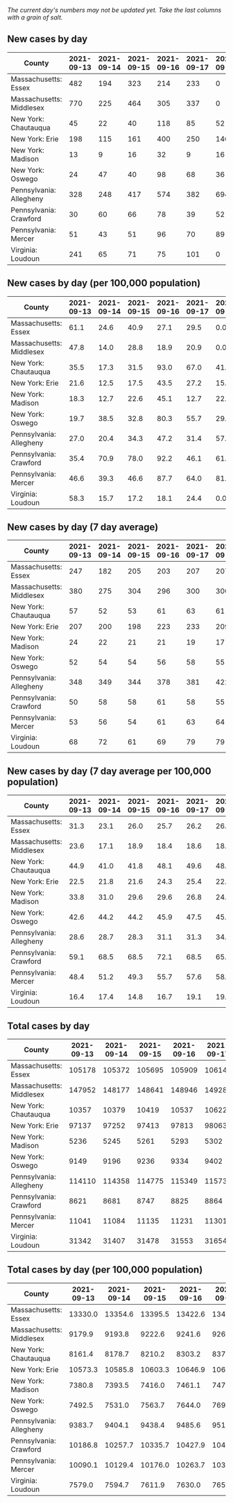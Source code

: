_The current day's numbers may not be updated yet. Take the last columns with a grain of salt._
## New cases by day

| County | 2021-09-13 | 2021-09-14 | 2021-09-15 | 2021-09-16 | 2021-09-17 | 2021-09-18 | 2021-09-19 |
| --- | --- | --- | --- | --- | --- | --- | --- |
| Massachusetts: Essex | 482 | 194 | 323 | 214 | 233 | 0 | 0 |
| Massachusetts: Middlesex | 770 | 225 | 464 | 305 | 337 | 0 | 0 |
| New York: Chautauqua | 45 | 22 | 40 | 118 | 85 | 52 | 122 |
| New York: Erie | 198 | 115 | 161 | 400 | 250 | 146 | 266 |
| New York: Madison | 13 | 9 | 16 | 32 | 9 | 16 | 20 |
| New York: Oswego | 24 | 47 | 40 | 98 | 68 | 36 | 58 |
| Pennsylvania: Allegheny | 328 | 248 | 417 | 574 | 382 | 694 | 377 |
| Pennsylvania: Crawford | 30 | 60 | 66 | 78 | 39 | 52 | 43 |
| Pennsylvania: Mercer | 51 | 43 | 51 | 96 | 70 | 89 | 52 |
| Virginia: Loudoun | 241 | 65 | 71 | 75 | 101 | 0 | 0 |

## New cases by day (per 100,000 population)

| County | 2021-09-13 | 2021-09-14 | 2021-09-15 | 2021-09-16 | 2021-09-17 | 2021-09-18 | 2021-09-19 |
| --- | --- | --- | --- | --- | --- | --- | --- |
| Massachusetts: Essex | 61.1 | 24.6 | 40.9 | 27.1 | 29.5 | 0.0 | 0.0 |
| Massachusetts: Middlesex | 47.8 | 14.0 | 28.8 | 18.9 | 20.9 | 0.0 | 0.0 |
| New York: Chautauqua | 35.5 | 17.3 | 31.5 | 93.0 | 67.0 | 41.0 | 96.1 |
| New York: Erie | 21.6 | 12.5 | 17.5 | 43.5 | 27.2 | 15.9 | 29.0 |
| New York: Madison | 18.3 | 12.7 | 22.6 | 45.1 | 12.7 | 22.6 | 28.2 |
| New York: Oswego | 19.7 | 38.5 | 32.8 | 80.3 | 55.7 | 29.5 | 47.5 |
| Pennsylvania: Allegheny | 27.0 | 20.4 | 34.3 | 47.2 | 31.4 | 57.1 | 31.0 |
| Pennsylvania: Crawford | 35.4 | 70.9 | 78.0 | 92.2 | 46.1 | 61.4 | 50.8 |
| Pennsylvania: Mercer | 46.6 | 39.3 | 46.6 | 87.7 | 64.0 | 81.3 | 47.5 |
| Virginia: Loudoun | 58.3 | 15.7 | 17.2 | 18.1 | 24.4 | 0.0 | 0.0 |

## New cases by day (7 day average)

| County | 2021-09-13 | 2021-09-14 | 2021-09-15 | 2021-09-16 | 2021-09-17 | 2021-09-18 | 2021-09-19 |
| --- | --- | --- | --- | --- | --- | --- | --- |
| Massachusetts: Essex | 247 | 182 | 205 | 203 | 207 | 207 | 207 |
| Massachusetts: Middlesex | 380 | 275 | 304 | 296 | 300 | 300 | 300 |
| New York: Chautauqua | 57 | 52 | 53 | 61 | 63 | 61 | 69 |
| New York: Erie | 207 | 200 | 198 | 223 | 233 | 209 | 219 |
| New York: Madison | 24 | 22 | 21 | 21 | 19 | 17 | 16 |
| New York: Oswego | 52 | 54 | 54 | 56 | 58 | 55 | 53 |
| Pennsylvania: Allegheny | 348 | 349 | 344 | 378 | 381 | 422 | 431 |
| Pennsylvania: Crawford | 50 | 58 | 58 | 61 | 58 | 55 | 53 |
| Pennsylvania: Mercer | 53 | 56 | 54 | 61 | 63 | 64 | 65 |
| Virginia: Loudoun | 68 | 72 | 61 | 69 | 79 | 79 | 79 |

## New cases by day (7 day average per 100,000 population)

| County | 2021-09-13 | 2021-09-14 | 2021-09-15 | 2021-09-16 | 2021-09-17 | 2021-09-18 | 2021-09-19 |
| --- | --- | --- | --- | --- | --- | --- | --- |
| Massachusetts: Essex | 31.3 | 23.1 | 26.0 | 25.7 | 26.2 | 26.2 | 26.2 |
| Massachusetts: Middlesex | 23.6 | 17.1 | 18.9 | 18.4 | 18.6 | 18.6 | 18.6 |
| New York: Chautauqua | 44.9 | 41.0 | 41.8 | 48.1 | 49.6 | 48.1 | 54.4 |
| New York: Erie | 22.5 | 21.8 | 21.6 | 24.3 | 25.4 | 22.7 | 23.8 |
| New York: Madison | 33.8 | 31.0 | 29.6 | 29.6 | 26.8 | 24.0 | 22.6 |
| New York: Oswego | 42.6 | 44.2 | 44.2 | 45.9 | 47.5 | 45.0 | 43.4 |
| Pennsylvania: Allegheny | 28.6 | 28.7 | 28.3 | 31.1 | 31.3 | 34.7 | 35.4 |
| Pennsylvania: Crawford | 59.1 | 68.5 | 68.5 | 72.1 | 68.5 | 65.0 | 62.6 |
| Pennsylvania: Mercer | 48.4 | 51.2 | 49.3 | 55.7 | 57.6 | 58.5 | 59.4 |
| Virginia: Loudoun | 16.4 | 17.4 | 14.8 | 16.7 | 19.1 | 19.1 | 19.1 |

## Total cases by day

| County | 2021-09-13 | 2021-09-14 | 2021-09-15 | 2021-09-16 | 2021-09-17 | 2021-09-18 | 2021-09-19 |
| --- | --- | --- | --- | --- | --- | --- | --- |
| Massachusetts: Essex | 105178 | 105372 | 105695 | 105909 | 106142 | 106142 | 106142 |
| Massachusetts: Middlesex | 147952 | 148177 | 148641 | 148946 | 149283 | 149283 | 149283 |
| New York: Chautauqua | 10357 | 10379 | 10419 | 10537 | 10622 | 10674 | 10796 |
| New York: Erie | 97137 | 97252 | 97413 | 97813 | 98063 | 98209 | 98475 |
| New York: Madison | 5236 | 5245 | 5261 | 5293 | 5302 | 5318 | 5338 |
| New York: Oswego | 9149 | 9196 | 9236 | 9334 | 9402 | 9438 | 9496 |
| Pennsylvania: Allegheny | 114110 | 114358 | 114775 | 115349 | 115731 | 116425 | 116802 |
| Pennsylvania: Crawford | 8621 | 8681 | 8747 | 8825 | 8864 | 8916 | 8959 |
| Pennsylvania: Mercer | 11041 | 11084 | 11135 | 11231 | 11301 | 11390 | 11442 |
| Virginia: Loudoun | 31342 | 31407 | 31478 | 31553 | 31654 | 31654 | 31654 |

## Total cases by day (per 100,000 population)

| County | 2021-09-13 | 2021-09-14 | 2021-09-15 | 2021-09-16 | 2021-09-17 | 2021-09-18 | 2021-09-19 |
| --- | --- | --- | --- | --- | --- | --- | --- |
| Massachusetts: Essex | 13330.0 | 13354.6 | 13395.5 | 13422.6 | 13452.1 | 13452.1 | 13452.1 |
| Massachusetts: Middlesex | 9179.9 | 9193.8 | 9222.6 | 9241.6 | 9262.5 | 9262.5 | 9262.5 |
| New York: Chautauqua | 8161.4 | 8178.7 | 8210.2 | 8303.2 | 8370.2 | 8411.1 | 8507.3 |
| New York: Erie | 10573.3 | 10585.8 | 10603.3 | 10646.9 | 10674.1 | 10690.0 | 10718.9 |
| New York: Madison | 7380.8 | 7393.5 | 7416.0 | 7461.1 | 7473.8 | 7496.4 | 7524.6 |
| New York: Oswego | 7492.5 | 7531.0 | 7563.7 | 7644.0 | 7699.7 | 7729.2 | 7776.7 |
| Pennsylvania: Allegheny | 9383.7 | 9404.1 | 9438.4 | 9485.6 | 9517.0 | 9574.1 | 9605.1 |
| Pennsylvania: Crawford | 10186.8 | 10257.7 | 10335.7 | 10427.9 | 10474.0 | 10535.4 | 10586.2 |
| Pennsylvania: Mercer | 10090.1 | 10129.4 | 10176.0 | 10263.7 | 10327.7 | 10409.1 | 10456.6 |
| Virginia: Loudoun | 7579.0 | 7594.7 | 7611.9 | 7630.0 | 7654.4 | 7654.4 | 7654.4 |
